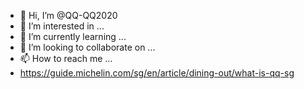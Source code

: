 - 👋 Hi, I’m @QQ-QQ2020
- 👀 I’m interested in ...
- 🌱 I’m currently learning ...
- 💞️ I’m looking to collaborate on ...
- 📫 How to reach me ...
- https://guide.michelin.com/sg/en/article/dining-out/what-is-qq-sg

<!---
QQ-QQ2020/QQ-QQ2020 is a ✨ special ✨ repository because its `README.md` (this file) appears on your GitHub profile.
You can click the Preview link to take a look at your changes.
--->
